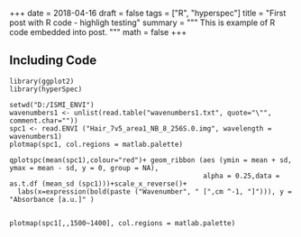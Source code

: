 +++
date = 2018-04-16
draft = false
tags = ["R", "hyperspec"]
title = "First post with R code - highligh testing"
summary = """
This is example of R code embedded into post.
"""
math = false
+++


## Including Code
```{r setup, include=FALSE}
library(ggplot2)
library(hyperSpec)

setwd("D:/ISMI_ENVI")
wavenumbers1 <- unlist(read.table("wavenumbers1.txt", quote="\"", comment.char=""))
spc1 <- read.ENVI ("Hair_7v5_area1_NB_8_256S.0.img", wavelength = wavenumbers1)
plotmap(spc1, col.regions = matlab.palette)

qplotspc(mean(spc1),colour="red")+ geom_ribbon (aes (ymin = mean + sd, ymax = mean - sd, y = 0, group = NA),
                                                alpha = 0.25,data = as.t.df (mean_sd (spc1)))+scale_x_reverse()+
  labs(x=expression(bold(paste ("Wavenumber", " [",cm ^-1, "]"))), y = "Absorbance [a.u.]" )


plotmap(spc1[,,1500~1400], col.regions = matlab.palette)
```
